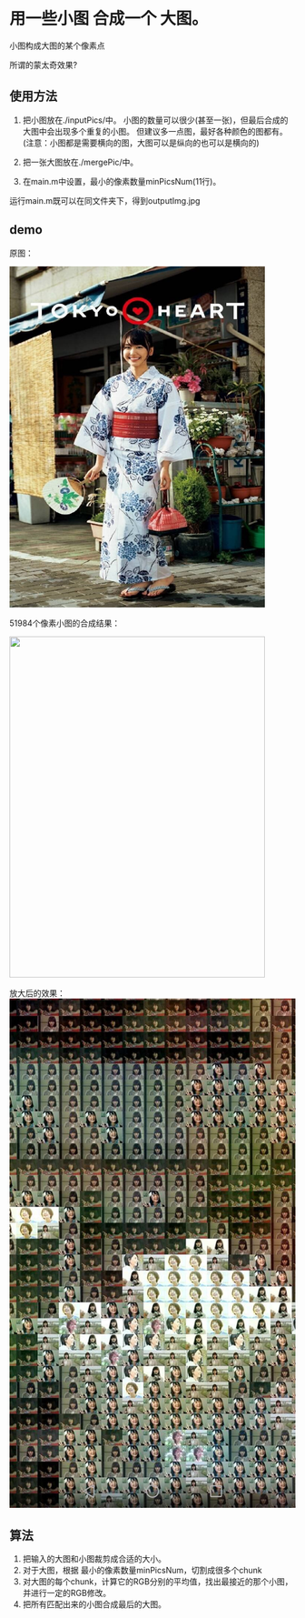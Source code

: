 # 用一些小图 合成一个 大图。

小图构成大图的某个像素点

所谓的蒙太奇效果?

## 使用方法

1. 把小图放在./inputPics/中。
小图的数量可以很少(甚至一张)，但最后合成的大图中会出现多个重复的小图。
但建议多一点图，最好各种颜色的图都有。
(注意：小图都是需要横向的图，大图可以是纵向的也可以是横向的)

2. 把一张大图放在./mergePic/中。

3. 在main.m中设置，最小的像素数量minPicsNum(11行)。

运行main.m既可以在同文件夹下，得到outputImg.jpg


## demo

原图：

<img src="mergePic/gakki.jpg"  height="600" width="450">


51984个像素小图的合成结果：

<img src="sample/outputImg51984像素.jpg"  height="600" width="450">


放大后的效果：
![](sample/放大后的demo.jpg)


## 算法

1. 把输入的大图和小图裁剪成合适的大小。
2. 对于大图，根据 最小的像素数量minPicsNum，切割成很多个chunk
3. 对大图的每个chunk，计算它的RGB分别的平均值，找出最接近的那个小图，并进行一定的RGB修改。
4. 把所有匹配出来的小图合成最后的大图。
